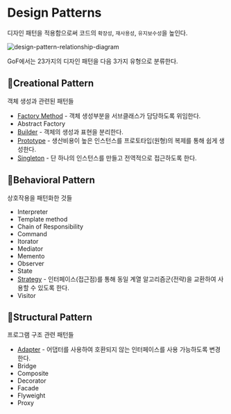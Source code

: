 # Design Patterns

디자인 패턴을 적용함으로써 코드의 `확장성`, `재사용성`, `유지보수성`을 높인다.  

![design-pattern-relationship-diagram](https://user-images.githubusercontent.com/46877318/98826716-6a6b6d00-2479-11eb-8a51-948c95db9523.png)

GoF에서는 23가지의 디자인 패턴을 다음 3가지 유형으로 분류한다.
## 📌Creational Pattern
객체 생성과 관련된 패턴들
- [Factory Method](https://github.com/hyerinlee/TIL/blob/master/design-patterns/factory-method.md) - 객체 생성부분을 서브클래스가 담당하도록 위임한다.
- Abstract Factory
- [Builder](https://github.com/hyerinlee/TIL/blob/master/design-patterns/builder.md) - 객체의 생성과 표현을 분리한다.
- [Prototype](https://github.com/hyerinlee/TIL/blob/master/design-patterns/prototype.md) - 생산비용이 높은 인스턴스를 프로토타입(원형)의 복제를 통해 쉽게 생성한다.
- [Singleton](https://github.com/hyerinlee/TIL/blob/master/design-patterns/prototype.md) - 단 하나의 인스턴스를 만들고 전역적으로 접근하도록 한다.

## 📌Behavioral Pattern
상호작용을 패턴화한 것들
- Interpreter
- Template method
- Chain of Responsibility
- Command
- Itorator
- Mediator
- Memento
- Observer
- State
- [Strategy](https://github.com/hyerinlee/TIL/blob/master/design-patterns/strategy.md) - 인터페이스(접근점)를 통해 동일 계열 알고리즘군(전략)을 교환하여 사용할 수 있도록 한다.
- Visitor

## 📌Structural Pattern
프로그램 구조 관련 패턴들
- [Adapter](https://github.com/hyerinlee/TIL/blob/master/design-patterns/adapter.md) - 어댑터를 사용하여 호환되지 않는 인터페이스를 사용 가능하도록 변경한다.
- Bridge
- Composite
- Decorator
- Facade
- Flyweight
- Proxy


